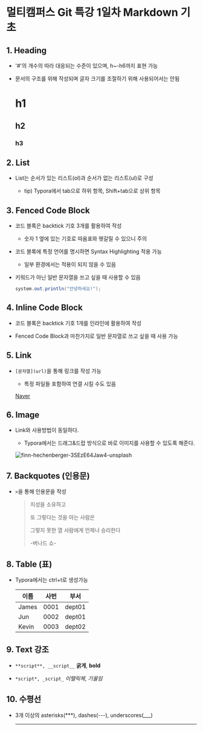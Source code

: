 # 멀티캠퍼스 Git 특강 1일차 Markdown 기초



## 1. Heading

- '#'의 개수의 따라 대응되는 수준이 있으며, h~-h6까지 표현 가능

- 문서의 구조를 위해 작성되며 글자 크기를 조절하기 위해 사용되어서는 안됨

  # h1

  ## h2

  ### h3



##  2. List

- List는 순서가 있는 리스트(ol)과 순서가 없는 리스트(ul)로 구성

  - tip) Typora에서 tab으로 하위 항목, Shift+tab으로 상위 항목

  

## 3. Fenced Code Block

- 코드 블록은 backtick 기호 3개를 활용하여 작성

  - 숫자 1 옆에 있는 기호로 따옴표와 헷갈릴 수 있으니 주의

- 코드 블록에 특정 언어를 명시하면 Syntax Highlighting 적용 가능

  - 일부 환경에서는 적용이 되지 않을 수 있음

- 키워드가 아닌 일반 문자열을 쓰고 싶을 때 사용할 수 있음

  ```java
  system.out.println("안녕하세요!");
  ```

## 4. Inline Code Block

- 코드 블록은 backtick 기호 1개를 인라인에 활용하여 작성

- Fenced Code Block과 마찬가지로 일반 문자열로 쓰고 싶을 때 사용 가능

  

## 5. Link

- `[문자열](url)`을  통해 링크를 작성 가능

  - 특정 파일들 포함하여 연결 시킬 수도 있음

  [Naver](https://naver.com)

  

## 6. Image

- Link와 사용방법이 동일하다.

  - Typora에서는 드래그&드랍 방식으로 바로 이미지를 사용할 수 있도록 해준다.

  
  ![finn-hechenberger-3SEzE64Jaw4-unsplash](C:\Users\User\Desktop\TIL\md-images\finn-hechenberger-3SEzE64Jaw4-unsplash.jpg)

## 7. Backquotes (인용문)

- `>`을 통해 인용문을 작성

  >지성을 소유하고 
  >
  >또 그렇다는 것을 아는 사람은 
  >
  >그렇지 못한 열 사람에게 언제나 승리한다  
  >
  >-버나드 쇼- 

  

## 8. Table (표)

- Typora에서는 ctrl+t로 생성가능

  | 이름  | 사번 | 부서   |
  | ----- | ---- | ------ |
  | James | 0001 | dept01 |
  | Jun   | 0002 | dept01 |
  | Kevin | 0003 | dept02 |

  

## 9. Text 강조

- `**script**, __script__`  **굵게**, __bold__

- `*script*, _script_` *이탤릭체*, _기울임_

  

## 10. 수평선

- 3개 이상의 asterisks(***), dashes(---), underscores(___)

  ___

  